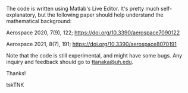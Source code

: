The code is written using Matlab's Live Editor.
It's pretty much self-explanatory, but the following paper should help understand the mathematical background:

Aerospace 2020, 7(9), 122; https://doi.org/10.3390/aerospace7090122

Aerospace 2021, 8(7), 191; https://doi.org/10.3390/aerospace8070191

Note that the code is still experimental, and might have some bugs.
Any inquiry and feedback should go to ttanaka@uh.edu.

Thanks!

tskTNK
